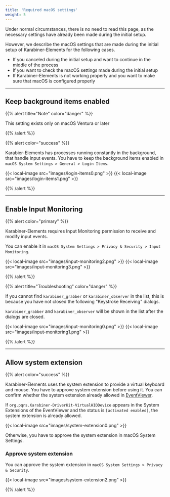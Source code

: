 ```yaml
---
title: 'Required macOS settings'
weight: 5
---
```


Under normal circumstances, there is no need to read this page, as the necessary settings have already been made during the initial setup.

However, we describe the macOS settings that are made during the initial setup of Karabiner-Elements for the following cases.

-   If you canceled during the initial setup and want to continue in the middle of the process
-   If you want to check the macOS settings made during the initial setup
-   If Karabiner-Elements is not working properly and you want to make sure that macOS is configured properly

---

## Keep background items enabled

{{% alert title="Note" color="danger" %}}

This setting exists only on macOS Ventura or later

{{% /alert %}}

{{% alert color="success" %}}

Karabier-Elements has processes running constantly in the background, that handle input events.
You have to keep the background items enabled in `macOS System Settings > General > Login Items`.

{{< local-image src="images/login-items0.png" >}}
{{< local-image src="images/login-items1.png" >}}

{{% /alert %}}

---

## Enable Input Monitoring

{{% alert color="primary" %}}

Karabiner-Elements requires Input Monitoring permission to receive and modify input events.

You can enable it in `macOS System Settings > Privacy & Security > Input Monitoring`.

{{< local-image src="images/input-monitoring2.png" >}}
{{< local-image src="images/input-monitoring3.png" >}}

{{% /alert %}}

{{% alert title="Troubleshooting" color="danger" %}}

If you cannot find `karabiner_grabber` or `karabiner_observer` in the list, this is because you have not closed the following "Keystroke Receiving" dialogs.

`karabiner_grabber` and `karabiner_observer` will be shown in the list after the dialogs are closed.

{{< local-image src="images/input-monitoring0.png" >}}
{{< local-image src="images/input-monitoring1.png" >}}

{{% /alert %}}

---

## Allow system extension

{{% alert color="success" %}}

Karabiner-Elements uses the system extension to provide a virtual keyboard and mouse.
You have to approve system extension before using it.
You can confirm whether the system extension already allowed in [EventViewer](/docs/manual/operation/eventviewer/).

If `org.pqrs.Karabiner-DriverKit-VirtualHIDDevice` appears in the System Extensions of the EventViewer and the status is `[activated enabled]`, the system extension is already allowed.

{{< local-image src="images/system-extension0.png" >}}

Otherwise, you have to approve the system extension in macOS System Settings.

### Approve system extension

You can approve the system extension in `macOS System Settings > Privacy & Security`.

{{< local-image src="images/system-extension2.png" >}}

{{% /alert %}}
